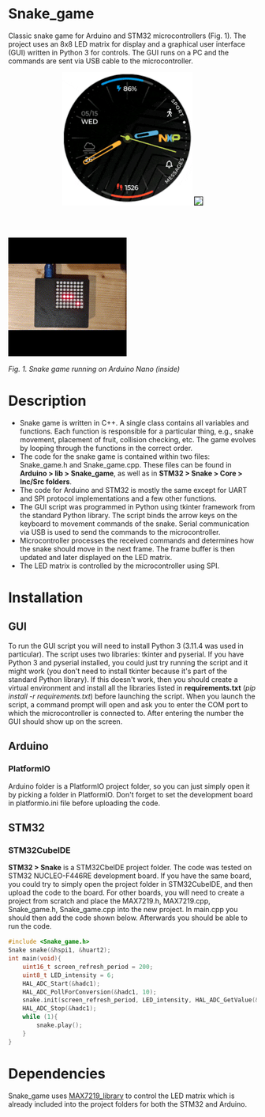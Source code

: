 # Snake_game
Classic snake game for Arduino and STM32 microcontrollers (Fig. 1). The project uses an 8x8 LED matrix for display and a graphical user interface (GUI) written in Python 3 for controls. The GUI runs on a PC and the commands are sent via USB cable to the microcontroller.

<div align="center">
  <img src="https://github.com/kisvegabor/test/raw/master/smartwatch_demo.gif">
  <img border="1px" src="https://lvgl.io/assets/images/lvgl_widgets_demo.gif">
</div>


<br></br>
<p align="left">
  <img src="https://github.com/dariusur/Snake_game/blob/main/Snake_game.gif">
</p>
<p align="left">
  <i>Fig. 1. Snake game running on Arduino Nano (inside)</i>
</p>

# Description
- Snake game is written in C++. A single class contains all variables and functions. Each function is responsible for a particular thing, e.g., snake movement, placement of fruit, collision checking, etc. The game evolves by looping through the functions in the correct order.
- The code for the snake game is contained within two files: Snake_game.h and Snake_game.cpp. These files can be found in **Arduino > lib > Snake_game**, as well as in **STM32 > Snake > Core > Inc/Src folders**.
- The code for Arduino and STM32 is mostly the same except for UART and SPI protocol implementations and a few other functions.
- The GUI script was programmed in Python using tkinter framework from the standard Python library. The script binds the arrow keys on the keyboard to movement commands of the snake. Serial communication via USB is used to send the commands to the microcontroller.
- Microcontroller processes the received commands and determines how the snake should move in the next frame. The frame buffer is then updated and later displayed on the LED matrix.
- The LED matrix is controlled by the microcontroller using SPI.

# Installation
## GUI
To run the GUI script you will need to install Python 3 (3.11.4 was used in particular). The script uses two libraries: tkinter and pyserial. If you have Python 3 and pyserial installed, you could just try running the script and it might work (you don't need to install tkinter because it's part of the standard Python library). If this doesn't work, then you should create a virtual environment and install all the libraries listed in **requirements.txt** (*pip install -r requirements.txt*) before launching the script.
When you launch the script, a command prompt will open and ask you to enter the COM port to which the microcontroller is connected to. After entering the number the GUI should show up on the screen.

## Arduino
### PlatformIO
Arduino folder is a PlatformIO project folder, so you can just simply open it by picking a folder in PlatformIO. Don't forget to set the development board in platformio.ini file before uploading the code.

## STM32
### STM32CubeIDE
**STM32 > Snake** is a STM32CbeIDE project folder. The code was tested on STM32 NUCLEO-F446RE development board. If you have the same board, you could try to simply open the project folder in STM32CubeIDE, and then upload the code to the board. For other boards, you will need to create a project from scratch and place the MAX7219.h, MAX7219.cpp, Snake_game.h, Snake_game.cpp into the new project. In main.cpp you should then add the code shown below. Afterwards you should be able to run the code.
```cpp
#include <Snake_game.h>
Snake snake(&hspi1, &huart2);
int main(void){
	uint16_t screen_refresh_period = 200;
	uint8_t LED_intensity = 6;
	HAL_ADC_Start(&hadc1);
	HAL_ADC_PollForConversion(&hadc1, 10);
	snake.init(screen_refresh_period, LED_intensity, HAL_ADC_GetValue(&hadc1));
	HAL_ADC_Stop(&hadc1);
  	while (1){
		snake.play();
  	}
}
```

# Dependencies
Snake_game uses [MAX7219_library](https://github.com/dariusur/MAX7219_library) to control the LED matrix which is already included into the project folders for both the STM32 and Arduino.

